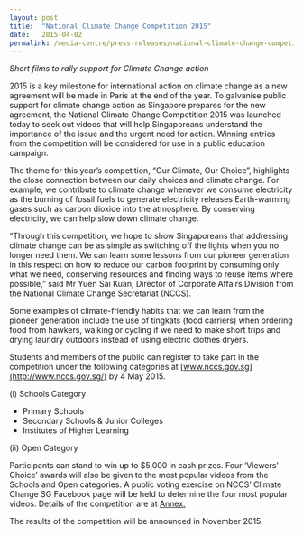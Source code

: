 ```yaml
---
layout: post
title:  "National Climate Change Competition 2015"
date:   2015-04-02
permalink: /media-centre/press-releases/national-climate-change-competition-2015/
---
```


_Short films to rally support for Climate Change action_

2015 is a key milestone for international action on climate change as a new agreement will be made in Paris at the end of the year. To galvanise public support for climate change action as Singapore prepares for the new agreement, the National Climate Change Competition 2015 was launched today to seek out videos that will help Singaporeans understand the importance of the issue and the urgent need for action. Winning entries from the competition will be considered for use in a public education campaign.

The theme for this year’s competition, “Our Climate, Our Choice”, highlights the close connection between our daily choices and climate change. For example, we contribute to climate change whenever we consume electricity as the burning of fossil fuels to generate electricity releases Earth-warming gases such as carbon dioxide into the atmosphere. By conserving electricity, we can help slow down climate change.

“Through this competition, we hope to show Singaporeans that addressing climate change can be as simple as switching off the lights when you no longer need them. We can learn some lessons from our pioneer generation in this respect on how to reduce our carbon footprint by consuming only what we need, conserving resources and finding ways to reuse items where possible,” said Mr Yuen Sai Kuan, Director of Corporate Affairs Division from the National Climate Change Secretariat (NCCS).

Some examples of climate-friendly habits that we can learn from the pioneer generation include the use of tingkats (food carriers) when ordering food from hawkers, walking or cycling if we need to make short trips and drying laundry outdoors instead of using electric clothes dryers.

Students and members of the public can register to take part in the competition under the following categories at [www.nccs.gov.sg](http://www.nccs.gov.sg/) by 4 May 2015.

(i) Schools Category

* Primary Schools
* Secondary Schools & Junior Colleges
* Institutes of Higher Learning

(ii) Open Category

Participants can stand to win up to $5,000 in cash prizes. Four ‘Viewers’ Choice’ awards will also be given to the most popular videos from the Schools and Open categories. A public voting exercise on NCCS’ Climate Change SG Facebook page will be held to determine the four most popular videos. Details of the competition are at [Annex.](/images/press%20release%20images/pdfs/annex_nccc.pdf)

The results of the competition will be announced in November 2015.

